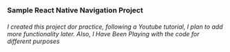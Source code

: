 ### Sample React Native Navigation Project

###### I created this project dor practice, following a Youtube tutorial, I plan to add more functionality later. Also, I Have Been Playing with the code for different purposes